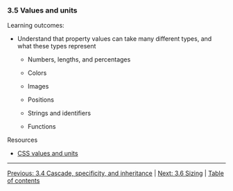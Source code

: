 ### 3.5 Values and units

Learning outcomes:

- Understand that property values can take many different types, and what these types represent

  - Numbers, lengths, and percentages

  - Colors

  - Images

  - Positions

  - Strings and identifiers

  - Functions

Resources

- [CSS values and units](https://developer.mozilla.org/docs/Learn/CSS/Building_blocks/Values_and_units)

---

[Previous: 3.4 Cascade, specificity, and inheritance](/curriculum/2-core/2-styling/3-04-cascade-specificity-and-inheritance.md) | [Next: 3.6 Sizing](/curriculum/2-core/2-styling/3-06-sizing.md) | [Table of contents](/TOC.md)
